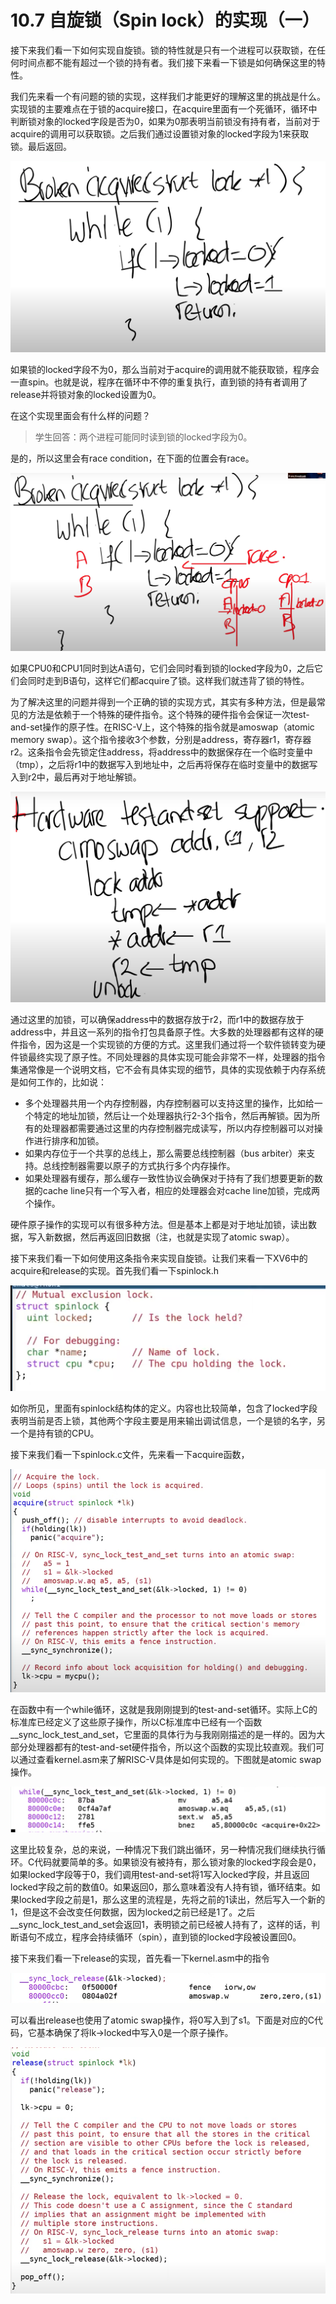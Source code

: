 # 10.7 自旋锁（Spin lock）的实现（一）

接下来我们看一下如何实现自旋锁。锁的特性就是只有一个进程可以获取锁，在任何时间点都不能有超过一个锁的持有者。我们接下来看一下锁是如何确保这里的特性。

我们先来看一个有问题的锁的实现，这样我们才能更好的理解这里的挑战是什么。实现锁的主要难点在于锁的acquire接口，在acquire里面有一个死循环，循环中判断锁对象的locked字段是否为0，如果为0那表明当前锁没有持有者，当前对于acquire的调用可以获取锁。之后我们通过设置锁对象的locked字段为1来获取锁。最后返回。

![](../.gitbook/assets/image%20%28479%29.png)

如果锁的locked字段不为0，那么当前对于acquire的调用就不能获取锁，程序会一直spin。也就是说，程序在循环中不停的重复执行，直到锁的持有者调用了release并将锁对象的locked设置为0。

在这个实现里面会有什么样的问题？

> 学生回答：两个进程可能同时读到锁的locked字段为0。

是的，所以这里会有race condition，在下面的位置会有race。

![](../.gitbook/assets/image%20%28460%29.png)

如果CPU0和CPU1同时到达A语句，它们会同时看到锁的locked字段为0，之后它们会同时走到B语句，这样它们都acquire了锁。这样我们就违背了锁的特性。

为了解决这里的问题并得到一个正确的锁的实现方式，其实有多种方法，但是最常见的方法是依赖于一个特殊的硬件指令。这个特殊的硬件指令会保证一次test-and-set操作的原子性。在RISC-V上，这个特殊的指令就是amoswap（atomic memory swap）。这个指令接收3个参数，分别是address，寄存器r1，寄存器r2。这条指令会先锁定住address，将address中的数据保存在一个临时变量中（tmp），之后将r1中的数据写入到地址中，之后再将保存在临时变量中的数据写入到r2中，最后再对于地址解锁。

![](../.gitbook/assets/image%20%28465%29.png)

通过这里的加锁，可以确保address中的数据存放于r2，而r1中的数据存放于address中，并且这一系列的指令打包具备原子性。大多数的处理器都有这样的硬件指令，因为这是一个实现锁的方便的方式。这里我们通过将一个软件锁转变为硬件锁最终实现了原子性。不同处理器的具体实现可能会非常不一样，处理器的指令集通常像是一个说明文档，它不会有具体实现的细节，具体的实现依赖于内存系统是如何工作的，比如说：

* 多个处理器共用一个内存控制器，内存控制器可以支持这里的操作，比如给一个特定的地址加锁，然后让一个处理器执行2-3个指令，然后再解锁。因为所有的处理器都需要通过这里的内存控制器完成读写，所以内存控制器可以对操作进行排序和加锁。
* 如果内存位于一个共享的总线上，那么需要总线控制器（bus arbiter）来支持。总线控制器需要以原子的方式执行多个内存操作。
* 如果处理器有缓存，那么缓存一致性协议会确保对于持有了我们想要更新的数据的cache line只有一个写入者，相应的处理器会对cache line加锁，完成两个操作。

硬件原子操作的实现可以有很多种方法。但是基本上都是对于地址加锁，读出数据，写入新数据，然后再返回旧数据（注，也就是实现了atomic swap）。

接下来我们看一下如何使用这条指令来实现自旋锁。让我们来看一下XV6中的acquire和release的实现。首先我们看一下spinlock.h

![](../.gitbook/assets/image%20%28513%29.png)

如你所见，里面有spinlock结构体的定义。内容也比较简单，包含了locked字段表明当前是否上锁，其他两个字段主要是用来输出调试信息，一个是锁的名字，另一个是持有锁的CPU。

接下来我们看一下spinlock.c文件，先来看一下acquire函数，

![](../.gitbook/assets/image%20%28509%29.png)

在函数中有一个while循环，这就是我刚刚提到的test-and-set循环。实际上C的标准库已经定义了这些原子操作，所以C标准库中已经有一个函数\_\_sync\_lock\_test\_and\_set，它里面的具体行为与我刚刚描述的是一样的。因为大部分处理器都有的test-and-set硬件指令，所以这个函数的实现比较直观。我们可以通过查看kernel.asm来了解RISC-V具体是如何实现的。下图就是atomic swap操作。

![](../.gitbook/assets/image%20%28462%29.png)

这里比较复杂，总的来说，一种情况下我们跳出循环，另一种情况我们继续执行循环。C代码就要简单的多。如果锁没有被持有，那么锁对象的locked字段会是0，如果locked字段等于0，我们调用test-and-set将1写入locked字段，并且返回locked字段之前的数值0。如果返回0，那么意味着没有人持有锁，循环结束。如果locked字段之前是1，那么这里的流程是，先将之前的1读出，然后写入一个新的1，但是这不会改变任何数据，因为locked之前已经是1了。之后\_\_sync\_lock\_test\_and\_set会返回1，表明锁之前已经被人持有了，这样的话，判断语句不成立，程序会持续循环（spin），直到锁的locked字段被设置回0。

接下来我们看一下release的实现，首先看一下kernel.asm中的指令

![](../.gitbook/assets/image%20%28503%29.png)

可以看出release也使用了atomic swap操作，将0写入到了s1。下面是对应的C代码，它基本确保了将lk-&gt;locked中写入0是一个原子操作。

![](../.gitbook/assets/image%20%28449%29.png)

